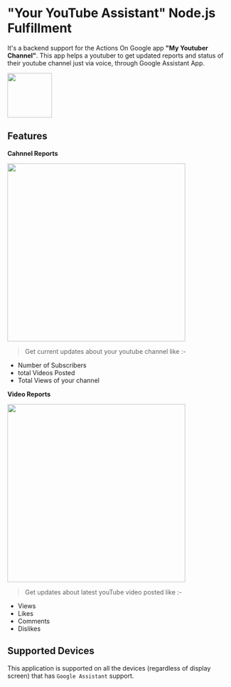 # "Your YouTube Assistant" Node.js Fulfillment

It's a backend support for the Actions On Google app <b>"My Youtuber Channel"</b>.
This app helps a youtuber to get updated reports and status of their youtube channel just via voice, through Google Assistant App.

<img width="100px" src="https://youtube-assistant.herokuapp.com/images/camera-dark.png">

## Features

<b>Cahnnel Reports</b>

<img width="400px" src="https://youtube-assistant.herokuapp.com/images/channelReports.png">

> Get current updates about your youtube channel like :-

- Number of Subscribers
- total Videos Posted
- Total Views of your channel

<b>Video Reports</b>

<img width="400px" src="https://youtube-assistant.herokuapp.com/images/videoReports.png">

> Get updates about latest youTube video posted like :-

- Views
- Likes
- Comments
- Dislikes

## Supported Devices
This application is supported on all the devices (regardless of display screen) that has `Google Assistant` support.
